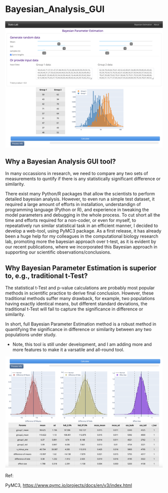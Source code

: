 # Bayesian_Analysis_GUI

 ![image_1](https://github.com/jaydeepsb/Bayesian_Analysis_GUI/blob/main/images/thumbnail.png)

## Why a Bayesian Analysis GUI tool?

In many occassions in research, we need to compare any two sets of measurements to quntify if there is any statistically significant difference or similarity.


There exist many Python/R packages that allow the scientists to perform detailed bayesian analysis.
However, to even run a simple test dataset, it required a large amount of efforts in installation, understandign of programming language (Python or R), and experience in tweaking the model parameters and debugging in the whole process.
To cut short all the time and efforts required for a non-coder, or even for myself, to repeatatively run similar statistical task in an efficient manner, I decided to develop a web-tool, using PyMC3 package. As a first release, it has already been a huge help for my colleagues in the computational biology research lab, promoting more the bayesian approach over t-test, as it is evident by our recent publications, where we incorporated this Bayesian approach in supporting our scientific observations/conclusions.

## Why Bayesian Parameter Estimation is superior to, e.g., traditional t-Test?

The statistical t-Test and p-value calculations are probably most popular methods in scientific practice to derive final conclusion.
However, these traditional methods suffer many drawback, for example, two populations having exactly identical means, but different standard deviations, the traditional t-Test will fail to capture the significance in difference or similarity.

In short, full Bayesian Parameter Estimation method is a robust method in quantifying the significance in difference or similarity between any two populations under study.

* Note, this tool is still under development, and I am adding more and more features to make it a varsatile and all-round tool.

 ![image_2](https://github.com/jaydeepsb/Bayesian_Analysis_GUI/blob/main/images/bayesian_results_1.png)


Ref:

PyMC3, https://www.pymc.io/projects/docs/en/v3/index.html
